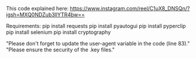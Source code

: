 This code explained here: https://www.instagram.com/reel/C1uX8_DNSQn/?igsh=MXQ0NDZub3llYTR4bw==

Requirements:
pip install requests
pip install pyautogui
pip install pyperclip
pip install selenium
pip install cryptography

"Please don't forget to update the user-agent variable in the code (line 83)."
"Please ensure the security of the .key files."
